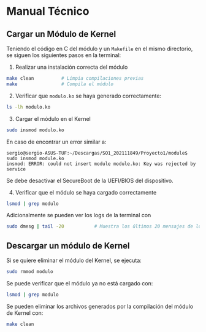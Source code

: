 # Manual Técnico

## Cargar un Módulo de Kernel

Teniendo el código en C del módulo y un `Makefile` en el mismo directorio, se siguen los siguientes pasos en la terminal:

1. Realizar una instalación correcta del módulo
```bash
make clean          # Limpia compilaciones previas
make                # Compila el módulo
```

2. Verificar que `modulo.ko` se haya generado correctamente:
```bash
ls -lh modulo.ko
```

3. Cargar el módulo en el Kernel
```bash
sudo insmod modulo.ko
```

En caso de encontrar un error similar a:

```
sergio@sergio-ASUS-TUF:~/Descargas/SO1_202111849/Proyecto1/module$ sudo insmod module.ko
insmod: ERROR: could not insert module module.ko: Key was rejected by service
```

Se debe desactivar el SecureBoot de la UEFI/BIOS del dispositivo.

4. Verificar que el módulo se haya cargado correctamente
```bash
lsmod | grep modulo
```

Adicionalmente se pueden ver los logs de la terminal con
```bash
sudo dmesg | tail -20           # Muestra los últimos 20 mensajes de los logs
```

## Descargar un módulo de Kernel
Si se quiere eliminar el módulo del Kernel, se ejecuta:

```bash
sudo rmmod modulo
```

Se puede verificar que el módulo ya no está cargado con:
```bash
lsmod | grep modulo
```

Se pueden eliminar los archivos generados por la compilación del módulo de Kernel con:
```bash
make clean
```
